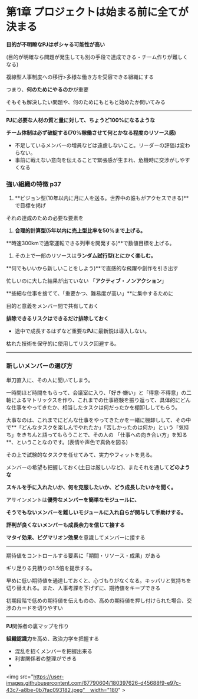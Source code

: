 # 第1章 プロジェクトは始まる前に全てが決まる

**目的が不明瞭なPJはポシャる可能性が高い**

(目的が明確なら問題が発生しても別の手段で達成できる・チーム作りが難しくなる)

複線型人事制度への移行>多様な働き方を受容できる組織にする

つまり、**何のためにやるのか**が重要

そもそも解決したい問題や、何のためにもともと始めたか問いてみる

---

**PJに必要な人材の質と量に対して、ちょうど100%になるような**

**チーム体制は必ず破綻する(70%稼働させて何とかなる程度のリソース感)**

- 不足しているメンバーの増員などは遠慮しないこと。リーダーの評価は変わらない。
- 事前に戦えない意向を伝えることで緊張感が生まれ、危機時に交渉がしやすくなる

### 強い組織の特徴 p37

1. **ビジョン型(10年以内に月に人を送る。世界中の誰もがアクセスできる)**で目標を掲げ

それの達成のための必要な要素を

1. **合理的計算型(5年以内に売上型比率を50%まで上げる。**

**時速300kmで通常運転できる列車を開発する)**で数値目標を上げる。

1. その上で一部のリソースは**ランダム試行型(とにかく楽しむ。**

**何でもいいから新しいことをしよう)**で直感的な飛躍や創作を引き出す

忙しいのに大した結果が出ていない 「**アクティブ・ノンアクション**」

**些細な仕事を捨てて、「重要かつ、難易度が高い」**に集中するために

目的と意義をメンバー間で共有しておく

**排除できるリスクはできるだけ排除しておく**

- 途中で成長するはずなど重要な**PJ**に最新鋭は導入しない。

枯れた技術を保守的に使用してリスク回避する。

---

### 新しいメンバーの選び方

単刀直入に、その人に聞いてしまう。

一時間ほど時間をもらって、会議室に入り、「好き·嫌い」と「得意·不得意」の二軸によるマトリックスを作り、これまでの仕事経験を振り返って、具体的にどんな仕事をやってきたか、相当したタスクは何だったかを棚卸ししてもらう。

大事なのは、これまでにどんな仕事をやってきたかを一緒に棚卸しして、その中で**「どんなタスクを楽しんでやれたか」「苦しかったのは何か」という「気持ち」をきちんと語ってもらうことで、その人の 「仕事への向き合い方」を知る**、ということなのです。(表情や声色で真偽を図る)

その上で試験的なタスクを任せてみて、実力やフィットを見る。

メンバーの希望も把握しておく(土日は厳しいなど)、またそれを通して**どのような**

**スキルを手に入れたいか、何を克服したいか、どう成長したいかを聞く。**

アサインメントは**優秀なメンバーを簡単なモジュールに、**

**そうでもないメンバーを難しいモジュールに入れ自らが関与して手助けする。**

**評判が良くないメンバーも成長余力を信じて接する**

**マタイ効果、ピグマリオン効果**を意識してメンバーに接する

---

期待値をコントロールする要素に「期間・リソース・成果」がある

ギリ足りる見積りの1.5倍を提示する。

早めに低い期待値を通達しておくと、心づもりがなくなる。キッパリと気持ちを切り替えれる。また、人事考課を下げずに、期待値をキープできる

初期段階で低めの期待値を伝えものの、高めの期待値を押し付けられた場合、交渉のカードを切りやすい

---

**PJ**関係者の裏マップを作り

**組織認識力**を高め、政治力学を把握する

- 混乱を招くメンバーを把握出来る
- 利害関係者の整理ができる
- 

<img src="https://user-images.githubusercontent.com/67790604/180397626-d45688f9-e97c-43c7-a8be-0b7fac093182.jpeg"　width="180" >

